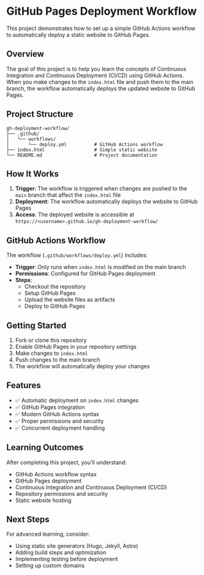 # GitHub Pages Deployment Workflow

This project demonstrates how to set up a simple GitHub Actions workflow to automatically deploy a static website to GitHub Pages.

## Overview

The goal of this project is to help you learn the concepts of Continuous Integration and Continuous Deployment (CI/CD) using GitHub Actions. When you make changes to the `index.html` file and push them to the main branch, the workflow automatically deploys the updated website to GitHub Pages.

## Project Structure

```
gh-deployment-workflow/
├── .github/
│   └── workflows/
│       └── deploy.yml          # GitHub Actions workflow
├── index.html                  # Simple static website
└── README.md                   # Project documentation
```

## How It Works

1. **Trigger**: The workflow is triggered when changes are pushed to the `main` branch that affect the `index.html` file
2. **Deployment**: The workflow automatically deploys the website to GitHub Pages
3. **Access**: The deployed website is accessible at `https://<username>.github.io/gh-deployment-workflow/`

## GitHub Actions Workflow

The workflow (`.github/workflows/deploy.yml`) includes:

- **Trigger**: Only runs when `index.html` is modified on the main branch
- **Permissions**: Configured for GitHub Pages deployment
- **Steps**:
  - Checkout the repository
  - Setup GitHub Pages
  - Upload the website files as artifacts
  - Deploy to GitHub Pages

## Getting Started

1. Fork or clone this repository
2. Enable GitHub Pages in your repository settings
3. Make changes to `index.html`
4. Push changes to the main branch
5. The workflow will automatically deploy your changes

## Features

- ✅ Automatic deployment on `index.html` changes
- ✅ GitHub Pages integration
- ✅ Modern GitHub Actions syntax
- ✅ Proper permissions and security
- ✅ Concurrent deployment handling

## Learning Outcomes

After completing this project, you'll understand:

- GitHub Actions workflow syntax
- GitHub Pages deployment
- Continuous Integration and Continuous Deployment (CI/CD)
- Repository permissions and security
- Static website hosting

## Next Steps

For advanced learning, consider:
- Using static site generators (Hugo, Jekyll, Astro)
- Adding build steps and optimization
- Implementing testing before deployment
- Setting up custom domains

